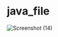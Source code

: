 # java_file
![Screenshot (14)](https://user-images.githubusercontent.com/113440600/194578168-b3572c4a-d9a0-4d05-9691-55bda9b00faf.png)
